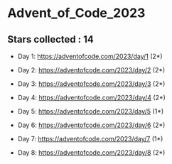 # Advent_of_Code_2023
## Stars collected : 14
* Day 1: https://adventofcode.com/2023/day/1 (2*)

* Day 2: https://adventofcode.com/2023/day/2 (2*)

* Day 3: https://adventofcode.com/2023/day/3 (2*)

* Day 4: https://adventofcode.com/2023/day/4 (2*)

* Day 5: https://adventofcode.com/2023/day/5 (1*)

* Day 6: https://adventofcode.com/2023/day/6 (2*)

* Day 7: https://adventofcode.com/2023/day/7 (1*)

* Day 8: https://adventofcode.com/2023/day/8 (2*)
